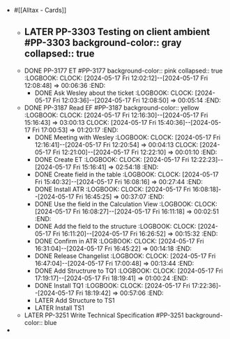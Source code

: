 - #[[Alltax - Cards]]
	- LATER PP-3303 Testing on client ambient #PP-3303
	  background-color:: gray
	  collapsed:: true
		-
	- DONE PP-3177 ET #PP-3177
	  background-color:: pink
	  collapsed:: true
	  :LOGBOOK:
	  CLOCK: [2024-05-17 Fri 12:02:12]--[2024-05-17 Fri 12:08:48] =>  00:06:36
	  :END:
		- DONE Ask Wesley about the ticket
		  :LOGBOOK:
		  CLOCK: [2024-05-17 Fri 12:03:36]--[2024-05-17 Fri 12:08:50] =>  00:05:14
		  :END:
	- DONE PP-3187 Read EF #PP-3187
	  background-color:: yellow
	  :LOGBOOK:
	  CLOCK: [2024-05-17 Fri 12:16:30]--[2024-05-17 Fri 15:16:43] =>  03:00:13
	  CLOCK: [2024-05-17 Fri 15:40:36]--[2024-05-17 Fri 17:00:53] =>  01:20:17
	  :END:
		- DONE Meeting with Wesley
		  :LOGBOOK:
		  CLOCK: [2024-05-17 Fri 12:16:41]--[2024-05-17 Fri 12:20:54] =>  00:04:13
		  CLOCK: [2024-05-17 Fri 12:21:00]--[2024-05-17 Fri 12:22:10] =>  00:01:10
		  :END:
		- DONE Create ET
		  :LOGBOOK:
		  CLOCK: [2024-05-17 Fri 12:22:23]--[2024-05-17 Fri 15:16:41] =>  02:54:18
		  :END:
		- DONE Create field in the table
		  :LOGBOOK:
		  CLOCK: [2024-05-17 Fri 15:40:32]--[2024-05-17 Fri 16:08:16] =>  00:27:44
		  :END:
		- DONE Install ATR
		  :LOGBOOK:
		  CLOCK: [2024-05-17 Fri 16:08:18]--[2024-05-17 Fri 16:45:25] =>  00:37:07
		  :END:
		- DONE Use the field in the Calculation View
		  :LOGBOOK:
		  CLOCK: [2024-05-17 Fri 16:08:27]--[2024-05-17 Fri 16:11:18] =>  00:02:51
		  :END:
		- DONE Add the field to the structure
		  :LOGBOOK:
		  CLOCK: [2024-05-17 Fri 16:11:20]--[2024-05-17 Fri 16:26:52] =>  00:15:32
		  :END:
		- DONE Confirm in ATR
		  :LOGBOOK:
		  CLOCK: [2024-05-17 Fri 16:31:04]--[2024-05-17 Fri 16:45:22] =>  00:14:18
		  :END:
		- DONE Release Changelist
		  :LOGBOOK:
		  CLOCK: [2024-05-17 Fri 16:47:04]--[2024-05-17 Fri 17:00:48] =>  00:13:44
		  :END:
		- DONE Add Structrure to TQ1
		  :LOGBOOK:
		  CLOCK: [2024-05-17 Fri 17:19:17]--[2024-05-17 Fri 18:19:41] =>  01:00:24
		  :END:
		- DONE Install TQ1
		  :LOGBOOK:
		  CLOCK: [2024-05-17 Fri 17:22:36]--[2024-05-17 Fri 18:19:42] =>  00:57:06
		  :END:
		- LATER Add Structure to TS1
		- LATER Install TS1
	- LATER PP-3251 Write Technical Specification #PP-3251
	  background-color:: blue
-